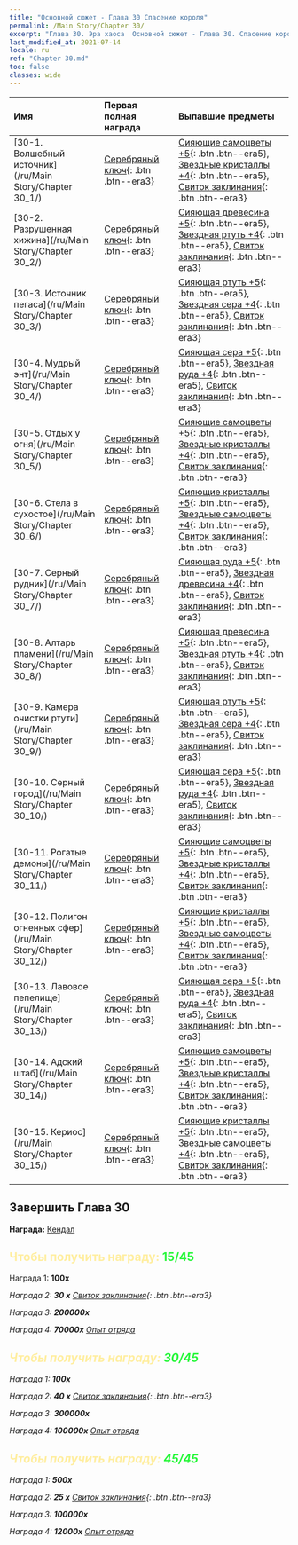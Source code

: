 ```yaml
---
title: "Основной сюжет - Глава 30 Спасение короля"
permalink: /Main Story/Chapter 30/
excerpt: "Глава 30. Эра хаоса  Основной сюжет - Глава 30. Спасение короля"
last_modified_at: 2021-07-14
locale: ru
ref: "Chapter 30.md"
toc: false
classes: wide
---
```


  | Имя |  Первая полная награда | Выпавшие предметы |
  |:------------|:------------|:------------| 
  | [30-1. Волшебный источник](/ru/Main Story/Chapter 30_1/) | [Серебряный ключ](/ItemsRU/con_693/){: .btn .btn--era3} | [Сияющие самоцветы +5](/ItemsRU/mat_100/){: .btn .btn--era5}, [Звездные кристаллы +4](/ItemsRU/mat_94/){: .btn .btn--era5}, [Свиток заклинания](/ItemsRU/con_694/){: .btn .btn--era3} |
  | [30-2. Разрушенная хижина](/ru/Main Story/Chapter 30_2/) | [Серебряный ключ](/ItemsRU/con_693/){: .btn .btn--era3} | [Сияющая древесина +5](/ItemsRU/mat_97/){: .btn .btn--era5}, [Звездная ртуть +4](/ItemsRU/mat_91/){: .btn .btn--era5}, [Свиток заклинания](/ItemsRU/con_694/){: .btn .btn--era3} |
  | [30-3. Источник пегаса](/ru/Main Story/Chapter 30_3/) | [Серебряный ключ](/ItemsRU/con_693/){: .btn .btn--era3} | [Сияющая ртуть +5](/ItemsRU/mat_98/){: .btn .btn--era5}, [Звездная сера +4](/ItemsRU/mat_92/){: .btn .btn--era5}, [Свиток заклинания](/ItemsRU/con_694/){: .btn .btn--era3} |
  | [30-4. Мудрый энт](/ru/Main Story/Chapter 30_4/) | [Серебряный ключ](/ItemsRU/con_693/){: .btn .btn--era3} | [Сияющая сера +5](/ItemsRU/mat_99/){: .btn .btn--era5}, [Звездная руда +4](/ItemsRU/mat_89/){: .btn .btn--era5}, [Свиток заклинания](/ItemsRU/con_694/){: .btn .btn--era3} |
  | [30-5. Отдых у огня](/ru/Main Story/Chapter 30_5/) | [Серебряный ключ](/ItemsRU/con_693/){: .btn .btn--era3} | [Сияющие самоцветы +5](/ItemsRU/mat_100/){: .btn .btn--era5}, [Звездные кристаллы +4](/ItemsRU/mat_94/){: .btn .btn--era5}, [Свиток заклинания](/ItemsRU/con_694/){: .btn .btn--era3} |
  | [30-6. Стела в сухостое](/ru/Main Story/Chapter 30_6/) | [Серебряный ключ](/ItemsRU/con_693/){: .btn .btn--era3} | [Сияющие кристаллы +5](/ItemsRU/mat_101/){: .btn .btn--era5}, [Звездные самоцветы +4](/ItemsRU/mat_93/){: .btn .btn--era5}, [Свиток заклинания](/ItemsRU/con_694/){: .btn .btn--era3} |
  | [30-7. Серный рудник](/ru/Main Story/Chapter 30_7/) | [Серебряный ключ](/ItemsRU/con_693/){: .btn .btn--era3} | [Сияющая руда +5](/ItemsRU/mat_96/){: .btn .btn--era5}, [Звездная древесина +4](/ItemsRU/mat_90/){: .btn .btn--era5}, [Свиток заклинания](/ItemsRU/con_694/){: .btn .btn--era3} |
  | [30-8. Алтарь пламени](/ru/Main Story/Chapter 30_8/) | [Серебряный ключ](/ItemsRU/con_693/){: .btn .btn--era3} | [Сияющая древесина +5](/ItemsRU/mat_97/){: .btn .btn--era5}, [Звездная ртуть +4](/ItemsRU/mat_91/){: .btn .btn--era5}, [Свиток заклинания](/ItemsRU/con_694/){: .btn .btn--era3} |
  | [30-9. Камера очистки ртути](/ru/Main Story/Chapter 30_9/) | [Серебряный ключ](/ItemsRU/con_693/){: .btn .btn--era3} | [Сияющая ртуть +5](/ItemsRU/mat_98/){: .btn .btn--era5}, [Звездная сера +4](/ItemsRU/mat_92/){: .btn .btn--era5}, [Свиток заклинания](/ItemsRU/con_694/){: .btn .btn--era3} |
  | [30-10. Серный город](/ru/Main Story/Chapter 30_10/) | [Серебряный ключ](/ItemsRU/con_693/){: .btn .btn--era3} | [Сияющая сера +5](/ItemsRU/mat_99/){: .btn .btn--era5}, [Звездная руда +4](/ItemsRU/mat_89/){: .btn .btn--era5}, [Свиток заклинания](/ItemsRU/con_694/){: .btn .btn--era3} |
  | [30-11. Рогатые демоны](/ru/Main Story/Chapter 30_11/) | [Серебряный ключ](/ItemsRU/con_693/){: .btn .btn--era3} | [Сияющие самоцветы +5](/ItemsRU/mat_100/){: .btn .btn--era5}, [Звездные кристаллы +4](/ItemsRU/mat_94/){: .btn .btn--era5}, [Свиток заклинания](/ItemsRU/con_694/){: .btn .btn--era3} |
  | [30-12. Полигон огненных сфер](/ru/Main Story/Chapter 30_12/) | [Серебряный ключ](/ItemsRU/con_693/){: .btn .btn--era3} | [Сияющие кристаллы +5](/ItemsRU/mat_101/){: .btn .btn--era5}, [Звездные самоцветы +4](/ItemsRU/mat_93/){: .btn .btn--era5}, [Свиток заклинания](/ItemsRU/con_694/){: .btn .btn--era3} |
  | [30-13. Лавовое пепелище](/ru/Main Story/Chapter 30_13/) | [Серебряный ключ](/ItemsRU/con_693/){: .btn .btn--era3} | [Сияющая сера +5](/ItemsRU/mat_99/){: .btn .btn--era5}, [Звездная руда +4](/ItemsRU/mat_89/){: .btn .btn--era5}, [Свиток заклинания](/ItemsRU/con_694/){: .btn .btn--era3} |
  | [30-14. Адский штаб](/ru/Main Story/Chapter 30_14/) | [Серебряный ключ](/ItemsRU/con_693/){: .btn .btn--era3} | [Сияющие самоцветы +5](/ItemsRU/mat_100/){: .btn .btn--era5}, [Звездные кристаллы +4](/ItemsRU/mat_94/){: .btn .btn--era5}, [Свиток заклинания](/ItemsRU/con_694/){: .btn .btn--era3} |
  | [30-15. Кериос](/ru/Main Story/Chapter 30_15/) | [Серебряный ключ](/ItemsRU/con_693/){: .btn .btn--era3} | [Сияющие кристаллы +5](/ItemsRU/mat_101/){: .btn .btn--era5}, [Звездные самоцветы +4](/ItemsRU/mat_93/){: .btn .btn--era5}, [Свиток заклинания](/ItemsRU/con_694/){: .btn .btn--era3} |


## Завершить Глава 30

 **Награда:** [Кендал](/ru/heroes/Kendal/)



## <span style="color: #ffeea0">Чтобы получить награду: </span><span style="color: #27f73a">15/45</span>

 Награда 1:  **100x** <i class="fas fa-gem"/>

 Награда 2: **30 x** [Свиток заклинания](/ItemsRU/con_694/){: .btn .btn--era3}

 Награда 3:  **200000x** <i class="fas fa-coins"/>

 Награда 4:  **70000x** [Опыт отряда](/ItemsRU/con_902/)



## <span style="color: #ffeea0">Чтобы получить награду: </span><span style="color: #27f73a">30/45</span>

 Награда 1:  **100x** <i class="fas fa-gem"/>

 Награда 2: **40 x** [Свиток заклинания](/ItemsRU/con_694/){: .btn .btn--era3}

 Награда 3:  **300000x** <i class="fas fa-coins"/>

 Награда 4:  **100000x** [Опыт отряда](/ItemsRU/con_902/)



## <span style="color: #ffeea0">Чтобы получить награду: </span><span style="color: #27f73a">45/45</span>

 Награда 1:  **500x** <i class="fas fa-gem"/>

 Награда 2: **25 x** [Свиток заклинания](/ItemsRU/con_694/){: .btn .btn--era3}

 Награда 3:  **100000x** <i class="fas fa-coins"/>

 Награда 4:  **12000x** [Опыт отряда](/ItemsRU/con_902/)


